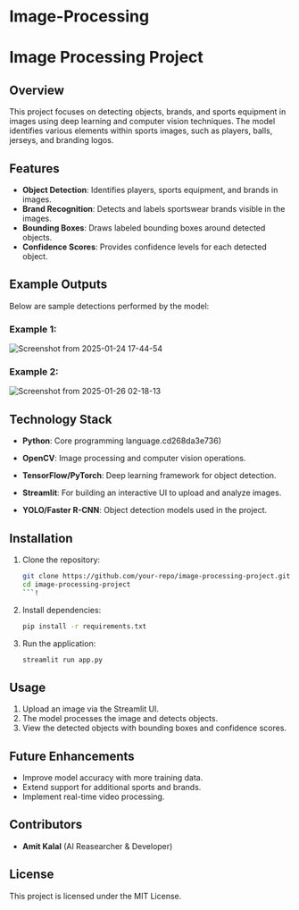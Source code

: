 # Image-Processing
# Image Processing Project

## Overview
This project focuses on detecting objects, brands, and sports equipment in images using deep learning and computer vision techniques. The model identifies various elements within sports images, such as players, balls, jerseys, and branding logos.

## Features
- **Object Detection**: Identifies players, sports equipment, and brands in images.
- **Brand Recognition**: Detects and labels sportswear brands visible in the images.
- **Bounding Boxes**: Draws labeled bounding boxes around detected objects.
- **Confidence Scores**: Provides confidence levels for each detected object.

## Example Outputs
Below are sample detections performed by the model:

### Example 1:
![Screenshot from 2025-01-24 17-44-54](https://github.com/user-attachments/assets/7cd2c190-db5c-419f-8d44-4b99d7ba7115)



### Example 2:
![Screenshot from 2025-01-26 02-18-13](https://github.com/user-attachments/assets/2c89bd64-051a-41fa-aa9d-dc6522f9bc7e)


## Technology Stack
- **Python**: Core programming language.cd268da3e736)

- **OpenCV**: Image processing and computer vision operations.
- **TensorFlow/PyTorch**: Deep learning framework for object detection.
- **Streamlit**: For building an interactive UI to upload and analyze images.
- **YOLO/Faster R-CNN**: Object detection models used in the project.

## Installation
1. Clone the repository:
   ```sh
   git clone https://github.com/your-repo/image-processing-project.git
   cd image-processing-project
   ```!

2. Install dependencies:
   ```sh
   pip install -r requirements.txt
   ```
3. Run the application:
   ```sh
   streamlit run app.py
   ```

## Usage
1. Upload an image via the Streamlit UI.
2. The model processes the image and detects objects.
3. View the detected objects with bounding boxes and confidence scores.

## Future Enhancements
- Improve model accuracy with more training data.
- Extend support for additional sports and brands.
- Implement real-time video processing.

## Contributors
- **Amit Kalal** (AI Reasearcher & Developer)

## License
This project is licensed under the MIT License.

